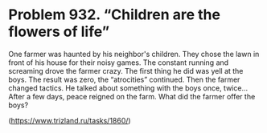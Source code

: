 # Problem 932. “Children are the flowers of life”

One farmer was haunted by his neighbor's children. They chose the lawn in front of his house for their noisy games. The constant running and screaming drove the farmer crazy. The first thing he did was yell at the boys. The result was zero, the “atrocities” continued. Then the farmer changed tactics. He talked about something with the boys once, twice... After a few days, peace reigned on the farm. What did the farmer offer the boys?

(https://www.trizland.ru/tasks/1860/)